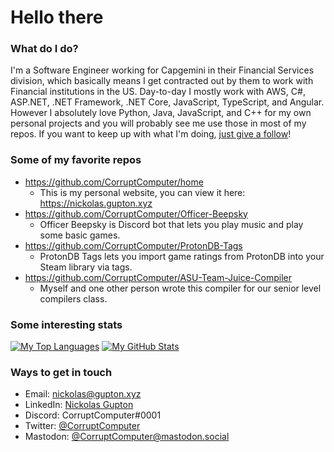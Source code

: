 # Hello there

### What do I do?

I'm a Software Engineer working for Capgemini in their Financial Services division, which basically means I get contracted out by them to work with Financial institutions in the US. 
Day-to-day I mostly work with AWS, C#, ASP.NET, .NET Framework, .NET Core, JavaScript, TypeScript, and Angular. 
However I absolutely love Python, Java, JavaScript, and C++ for my own personal projects and you will probably see me use those in most of my repos. 
If you want to keep up with what I'm doing, [just give a follow](https://github.com/users/follow?target=CorruptComputer)!

### Some of my favorite repos
- https://github.com/CorruptComputer/home
  - This is my personal website, you can view it here: https://nickolas.gupton.xyz
- https://github.com/CorruptComputer/Officer-Beepsky
  - Officer Beepsky is Discord bot that lets you play music and play some basic games.
- https://github.com/CorruptComputer/ProtonDB-Tags
  - ProtonDB Tags lets you import game ratings from ProtonDB into your Steam library via tags.
- https://github.com/CorruptComputer/ASU-Team-Juice-Compiler
  - Myself and one other person wrote this compiler for our senior level compilers class. 

### Some interesting stats

[![My Top Languages](https://github-readme-stats.vercel.app/api/top-langs/?username=CorruptComputer&count_private=true&show_icons=true&theme=dark)](https://github.com/CorruptComputer) [![My GitHub Stats](https://github-readme-stats.vercel.app/api?username=CorruptComputer&count_private=true&show_icons=true&theme=dark)](https://github.com/CorruptComputer) 

### Ways to get in touch
- Email: nickolas@gupton.xyz
- LinkedIn: [Nickolas Gupton](https://www.linkedin.com/in/nickolasgupton/)
- Discord: CorruptComputer#0001
- Twitter: [@CorruptComputer](https://twitter.com/CorruptComputer)
- Mastodon: [@CorruptComputer@mastodon.social](https://mastodon.social/@CorruptComputer)
